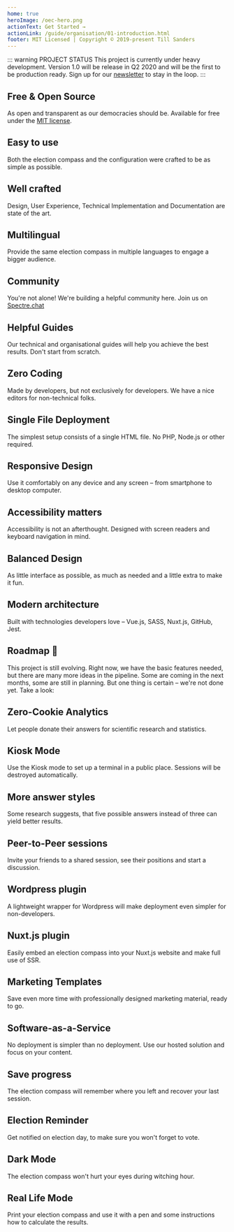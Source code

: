 ```yaml
---
home: true
heroImage: /oec-hero.png
actionText: Get Started →
actionLink: /guide/organisation/01-introduction.html
footer: MIT Licensed | Copyright © 2019-present Till Sanders
---
```


<div style="text-align: center">
  <Bit/>
</div>

::: warning PROJECT STATUS
This project is currently under heavy development. Version 1.0 will be release in Q2 2020 and will
be the first to be production ready. Sign up for our [newsletter](http://eepurl.com/gRApTD) to stay in the loop.
:::

<div class="features">
  <div class="feature">
    <h2>Free & Open Source</h2>
    <p>As open and transparent as our democracies should be. Available for free under the <a href="https://github.com/tillsanders/openElectionCompass/blob/master/LICENSE" rel="noindex,nofollow">MIT license</a>.</p>
  </div>
  <div class="feature">
    <h2>Easy to use</h2>
    <p>Both the election compass and the configuration were crafted to be as simple as possible.</p>
  </div>
  <div class="feature">
    <h2>Well crafted</h2>
    <p>Design, User Experience, Technical Implementation and Documentation are state of the art.</p>
  </div>
  <div class="feature">
    <h2>Multilingual</h2>
    <p>Provide the same election compass in multiple languages to engage a bigger audience.</p>
  </div>
  <div class="feature">
    <h2>Community</h2>
    <p>You're not alone! We're building a helpful community here. Join us on <a href="https://spectrum.chat/openelectioncompass" rel="noindex,nofollow">Spectre.chat</a></p>
  </div>
  <div class="feature">
    <h2>Helpful Guides</h2>
    <p>Our technical and organisational guides will help you achieve the best results. Don't start from scratch.</p>
  </div>
  <div class="feature">
    <h2>Zero Coding</h2>
    <p>Made by developers, but not exclusively for developers. We have a nice editors for non-technical folks.</p>
  </div>
  <div class="feature">
    <h2>Single File Deployment</h2>
    <p>The simplest setup consists of a single HTML file. No PHP, Node.js or other required.</p>
  </div>
  <div class="feature">
    <h2>Responsive Design</h2>
    <p>Use it comfortably on any device and any screen – from smartphone to desktop computer.</p>
  </div>
  <div class="feature">
    <h2>Accessibility matters</h2>
    <p>Accessibility is not an afterthought. Designed with screen readers and keyboard navigation in mind.</p>
  </div>
  <div class="feature">
    <h2>Balanced Design</h2>
    <p>As little interface as possible, as much as needed and a little extra to make it fun.</p>
  </div>
  <div class="feature">
    <h2>Modern architecture</h2>
    <p>Built with technologies developers love – Vue.js, SASS, Nuxt.js, GitHub, Jest.</p>
  </div>
</div>

## Roadmap :seedling:

This project is still evolving. Right now, we have the basic features needed, but there are many
more ideas in the pipeline. Some are coming in the next months, some are still in planning. But one
thing is certain – we're not done yet. Take a look:

<div class="features">
  <div class="feature">
    <h2>Zero-Cookie Analytics</h2>
    <p>Let people donate their answers for scientific research and statistics.</p>
  </div>
  <div class="feature">
    <h2>Kiosk Mode</h2>
    <p>Use the Kiosk mode to set up a terminal in a public place. Sessions will be destroyed automatically.</p>
  </div>
  <div class="feature">
    <h2>More answer styles</h2>
    <p>Some research suggests, that five possible answers instead of three can yield better results.</p>
  </div>
  <div class="feature">
    <h2>Peer-to-Peer sessions</h2>
    <p>Invite your friends to a shared session, see their positions and start a discussion.</p>
  </div>
  <div class="feature">
    <h2>Wordpress plugin</h2>
    <p>A lightweight wrapper for Wordpress will make deployment even simpler for non-developers.</p>
  </div>
  <div class="feature">
    <h2>Nuxt.js plugin</h2>
    <p>Easily embed an election compass into your Nuxt.js website and make full use of SSR.</p>
  </div>
  <div class="feature">
    <h2>Marketing Templates</h2>
    <p>Save even more time with professionally designed marketing material, ready to go.</p>
  </div>
  <div class="feature">
    <h2>Software-as-a-Service</h2>
    <p>No deployment is simpler than no deployment. Use our hosted solution and focus on your content.</p>
  </div>
  <div class="feature">
    <h2>Save progress</h2>
    <p>The election compass will remember where you left and recover your last session.</p>
  </div>
  <div class="feature">
    <h2>Election Reminder</h2>
    <p>Get notified on election day, to make sure you won't forget to vote.</p>
  </div>
  <div class="feature">
    <h2>Dark Mode</h2>
    <p>The election compass won't hurt your eyes during witching hour.</p>
  </div>
  <div class="feature">
    <h2>Real Life Mode</h2>
    <p>Print your election compass and use it with a pen and some instructions how to calculate the results.</p>
  </div>
</div>

<contributors />